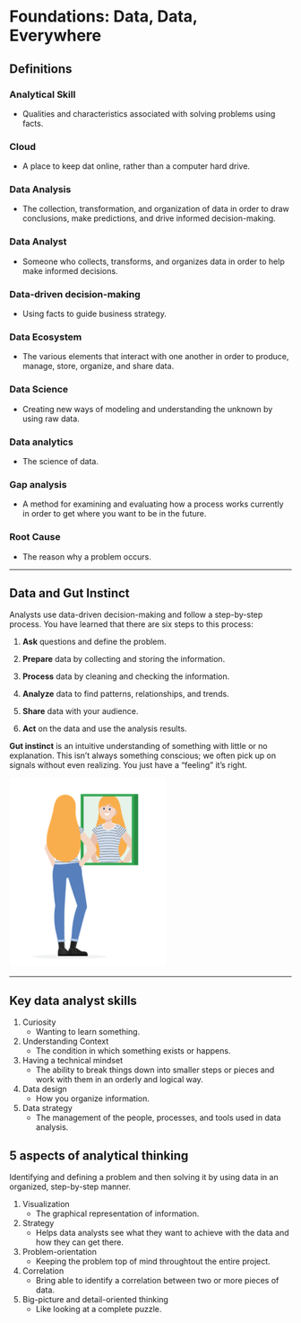 # Foundations: Data, Data, Everywhere

## Definitions

### Analytical Skill
- Qualities and characteristics associated with solving problems using facts.  
### Cloud
- A place to keep dat online, rather than a computer hard drive.  
### Data Analysis
- The collection, transformation, and organization of data in order to draw conclusions, make predictions, and drive informed decision-making.  

### Data Analyst
- Someone who collects, transforms, and organizes data in order to help make informed decisions.  
### Data-driven decision-making
- Using facts to guide business strategy.

### Data Ecosystem
- The various elements that interact with one another in order to produce, manage, store, organize, and share data.  

### Data Science
- Creating new ways of modeling and understanding the unknown by using raw data.  

### Data analytics
- The science of data.  

### Gap analysis
- A method for examining and evaluating how a process works currently in order to get where you want to be in the future.
### Root Cause
- The reason why a problem occurs.  
<hr>

## Data and Gut Instinct

Analysts use data-driven decision-making and follow a step-by-step process. You have learned that there are six steps to this process:

1. **Ask** questions and define the problem.

2. **Prepare** data by collecting and storing the information.

3. **Process** data by cleaning and checking the information.

4. **Analyze** data to find patterns, relationships, and trends.

5. **Share** data with your audience.

6. **Act** on the data and use the analysis results.

**Gut instinct** is an intuitive understanding of something with little or no explanation. This isn’t always something conscious; we often pick up on signals without even realizing. You just have a “feeling” it’s right.  

![Image of a person standing in front of a mirror, smiling at their reflection](https://github.com/chasinggreg/Google-Data-Analytics/blob/master/Foundations/woman_mirror.png)
<hr>

## Key data analyst skills
1. Curiosity  
   - Wanting to learn something.
2. Understanding Context  
   - The condition in which something exists or happens.
3. Having a technical mindset  
   - The ability to break things down into smaller steps or pieces and work with them in an orderly and logical way.
4. Data design  
   - How you organize information.
5. Data strategy  
   -  The management of the people, processes, and tools used in data analysis.

## 5 aspects of analytical thinking
Identifying and defining a problem and then solving it by using data in an organized, step-by-step manner.  

1. Visualization
   - The graphical representation of information.
2. Strategy
   - Helps data analysts see what they want to achieve with the data and how they can get there.
3. Problem-orientation
   - Keeping the problem top of mind throughtout the entire project.
4. Correlation
   - Bring able to identify a correlation between two or more pieces of data.
5. Big-picture and detail-oriented thinking
   - Like looking at a complete puzzle.

